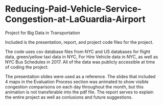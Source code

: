 # Reducing-Paid-Vehicle-Service-Congestion-at-LaGuardia-Airport
Project for Big Data in Transportation


Included is the presentation, report, and project code files for the project. 

The code uses csv database files from NYC and US databases for 
flight data, green/yellow taxi data in NYC, For Hire Vehicle data in NYC, as well as NYC Bus Schedules in 2017. All of the data was publicly
accessible at time of coding the project.

The presentation slides were used as a reference. The slides that included 4 maps in the Evaluation Process section was animated to show 
visible congestion comparisons on each day throughout the month, but this animation is not transferable into the pdf file. The report serves
to explain the entire project as well as conlusions and future suggestions.
